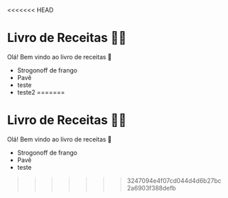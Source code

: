 <<<<<<< HEAD
# Livro de Receitas :man_cook:

Olá! Bem vindo ao livro de receitas :wave:

- Strogonoff de frango
- Pavê
- teste
- teste2
=======
# Livro de Receitas :man_cook:

Olá! Bem vindo ao livro de receitas :wave:

- Strogonoff de frango
- Pavê
- teste
>>>>>>> 3247094e4f07cd044d4d6b27bc2a6903f388defb
